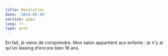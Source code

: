 ```yaml
---
title: Révélation
date: '2014-03-30'
section: papa
lang: fr
type: post
---
```


En fait, je viens de comprendre. Mon salon appartient aux enfants : je n'y ai qu'un leasing d'encore bien 18 ans.
